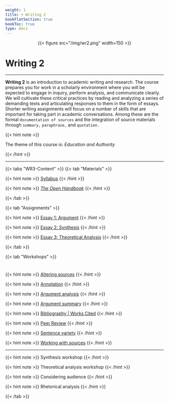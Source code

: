 ```yaml
---
weight: 1
title: + Writing 2
bookFlatSection: true
bookToc: true
type: docs
---
```


<div style="text-align:center">{{< figure src="/img/wr2.png" width=150 >}}</div>

# Writing 2

---

**Writing 2** is an introduction to academic writing and research. The course prepares you for work in a scholarly environment where you will be expected to engage in inquiry, perform analysis, and communicate clearly. We will cultivate these critical practices by reading and analyzing a series of demanding texts and articulating responses to them in the form of essays. Shorter writing assignments will focus on a number of skills that are important for taking part in academic conversations. Among these are the formal `documentation of sources` and the integration of source materials through `summary,` `paraphrase,` and `quotation.`

{{< hint note >}} 

<span style="color: var(--circle-dots)"><i class="fas fa-plus-circle"></i></span> The theme of this course is: *Education and Authority*

{{< /hint >}}

---

{{< tabs "WR3-Content" >}}
{{< tab "Materials" >}} 

{{< hint note >}} 
<span style="color: var(--circle-dots)"><i class="far fa-dot-circle"></i></span> [Syllabus](/courses/writing-2/wr2-syllabus) 
{{< /hint >}} 

{{< hint note >}} 
<span style="color: var(--circle-dots)"><i class="far fa-dot-circle"></i></span> [*The Open Handbook*](/resources/open-handbook/)
{{< /hint >}} 

 {{< /tab >}}

{{< tab "Assignments" >}} 

{{< hint note >}} 
<span style="color: var(--circle-dots)"><i class="far fa-dot-circle"></i></span> [Essay 1: Argument](/courses/writing-2/essay-1)
{{< /hint >}} 

{{< hint note >}} 
<span style="color: var(--circle-dots)"><i class="far fa-dot-circle"></i></span> [Essay 2: Synthesis](/courses/writing-2/essay-2)
{{< /hint >}} 

{{< hint note >}} 
<span style="color: var(--circle-dots)"><i class="far fa-dot-circle"></i></span> [Essay 3: Theoretical Analysis](/courses/writing-2/essay-3)
{{< /hint >}} 

{{< /tab >}}

{{< tab "Workshops" >}} 

#

{{< hint note >}} 
<span style="color: var(--circle-dots)"><i class="far fa-dot-circle"></i></span> [Altering sources](/courses/workshops/altering-sources)
{{< /hint >}} 

{{< hint note >}} 
<span style="color: var(--circle-dots)"><i class="far fa-dot-circle"></i></span>  [Annotation](/courses/workshops/annotation) 
{{< /hint >}} 

{{< hint note >}} 
<span style="color: var(--circle-dots)"><i class="far fa-dot-circle"></i></span>  [Argument analysis](/courses/workshops/argument-analysis) 
{{< /hint >}} 

{{< hint note >}} 
<span style="color: var(--circle-dots)"><i class="far fa-dot-circle"></i></span>  [Argument summary](/courses/workshops/argument-summary) 
{{< /hint >}} 

{{< hint note >}} 
<span style="color: var(--circle-dots)"><i class="far fa-dot-circle"></i></span>  [Bibliography | Works Cited](/courses/workshops/mla-bibliography)
{{< /hint >}} 

{{< hint note >}} 
<span style="color: var(--circle-dots)"><i class="far fa-dot-circle"></i></span>  [Peer Review](/courses/workshops/peer-review)
{{< /hint >}} 

{{< hint note >}} 
<span style="color: var(--circle-dots)"><i class="far fa-dot-circle"></i></span>  [Sentence variety](/courses/workshops/sentence-variety)
{{< /hint >}} 

{{< hint note >}} 
<span style="color: var(--circle-dots)"><i class="far fa-dot-circle"></i></span>  [Working with sources](/courses/workshops/working-sources)
{{< /hint >}} 

---

{{< hint note >}} 
<span style="color: var(--circle-dots)"><i class="far fa-dot-circle"></i></span> Synthesis workshop
{{< /hint >}} 

{{< hint note >}} 
<span style="color: var(--circle-dots)"><i class="far fa-dot-circle"></i></span> Theoretical analysis workshop
{{< /hint >}} 

{{< hint note >}} 
<span style="color: var(--circle-dots)"><i class="far fa-dot-circle"></i></span>  Considering audience
{{< /hint >}} 

{{< hint note >}} 
<span style="color: var(--circle-dots)"><i class="far fa-dot-circle"></i></span>  Rhetorical analysis 
{{< /hint >}} 


 {{< /tab >}}

